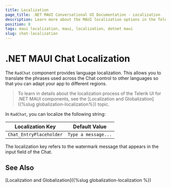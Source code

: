 ```yaml
---
title: Localization
page_title: .NET MAUI Conversational UI Documentation - Localization
description: Learn more about the MAUI localization options in the Telerik UI for .NET MAUI Chat control.
position: 8
tags: maui localization, maui, localization, dotnet maui
slug: chat-localization
---
```


# .NET MAUI Chat Localization

The `RadChat` component provides language localization. This allows you to translate the phrases used across the Chat control to other languages so that you can adapt your app to different regions.

> To learn in details about the localization process of the Telerik UI for .NET MAUI components, see the [Localization and Globalization]({%slug globalization-localization%}) topic.

In `RadChat`, you can localize the following string:

| Localization Key | Default Value |
| -----------------| ------------- |
| `Chat_EntryPlaceholder` | `Type a message...` | 

The localization key refers to the watermark message that appears in the input field of the Chat.

## See Also

[Localization and Globalization]({%slug globalization-localization %})

